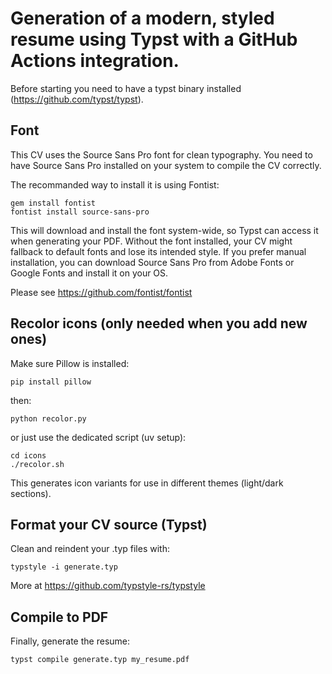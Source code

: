 # Generation of a modern, styled resume using Typst with a GitHub Actions integration.
Before starting you need to have a typst binary installed (https://github.com/typst/typst).
## Font
This CV uses the Source Sans Pro font for clean typography.
You need to have Source Sans Pro installed on your system to compile the CV correctly.

The recommanded way to install it is using Fontist:
```
gem install fontist
fontist install source-sans-pro
```
This will download and install the font system-wide, so Typst can access it when generating your PDF.
Without the font installed, your CV might fallback to default fonts and lose its intended style.
If you prefer manual installation, you can download Source Sans Pro from Adobe Fonts or Google Fonts and install it on your OS.

Please see https://github.com/fontist/fontist

##  Recolor icons (only needed when you add new ones)
Make sure Pillow is installed:
```
pip install pillow
```
then:
```
python recolor.py
```
or just use the dedicated script (uv setup):
```
cd icons
./recolor.sh
```
This generates icon variants for use in different themes (light/dark sections).

## Format your CV source (Typst)
Clean and reindent your .typ files with:

```
typstyle -i generate.typ
```
More at https://github.com/typstyle-rs/typstyle

## Compile to PDF
Finally, generate the resume:

```
typst compile generate.typ my_resume.pdf
```
